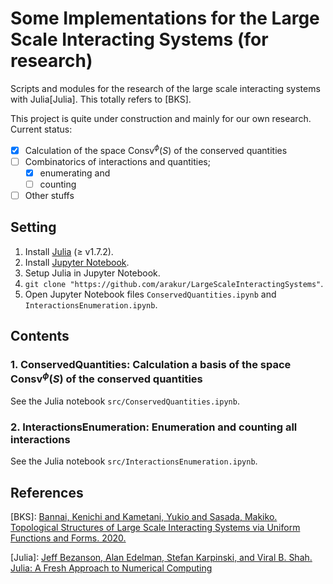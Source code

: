 # Some Implementations for the Large Scale Interacting Systems (for research)

Scripts and modules for the research of the large scale interacting systems with Julia[Julia].
This totally refers to [BKS].

This project is quite under construction and mainly for our own research.
Current status:

- [x] Calculation of the space $\mathrm{Consv}^\phi(S)$ of the conserved quantities
- [ ] Combinatorics of interactions and quantities;
  - [x] enumerating and
  - [ ] counting
- [ ] Other stuffs

## Setting

1. Install [Julia](https://julialang.org/downloads/) (≥ v1.7.2).
2. Install [Jupyter Notebook](https://jupyter.org/install).
3. Setup Julia in Jupyter Notebook.
4. `git clone "https://github.com/arakur/LargeScaleInteractingSystems"`.
5. Open Jupyter Notebook files `ConservedQuantities.ipynb` and `InteractionsEnumeration.ipynb`.

## Contents

### 1. ConservedQuantities: Calculation a basis of the space $\mathrm{Consv}^\phi(S)$ of the conserved quantities

See the Julia notebook `src/ConservedQuantities.ipynb`.

### 2. InteractionsEnumeration: Enumeration and counting all interactions

See the Julia notebook `src/InteractionsEnumeration.ipynb`.

## References

[BKS]: [Bannai, Kenichi and Kametani, Yukio and Sasada, Makiko. Topological Structures of Large Scale Interacting Systems via Uniform Functions and Forms. 2020.](https://arxiv.org/abs/2009.04699v4)

[Julia]: [Jeff Bezanson, Alan Edelman, Stefan Karpinski, and Viral B. Shah. Julia: A Fresh Approach to Numerical Computing](https://epubs.siam.org/doi/10.1137/141000671)
